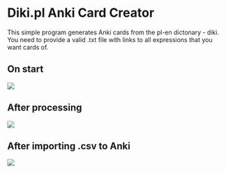 # Diki.pl Anki Card Creator
This simple program generates Anki cards from the pl-en dictonary - diki.
You need to provide a valid .txt file with links to all expressions that you want cards of.

## On start
![](https://github.com/menelku/diki-pl-anki-card-creator/blob/main/media/python_HurL49da2l.png)

## After processing
![](https://github.com/menelku/diki-pl-anki-card-creator/blob/main/media/python_k1d54Kqcv5.png)

## After importing .csv to Anki
![](https://github.com/menelku/diki-pl-anki-card-creator/blob/main/media/anki_vhtj7hmHOQ.png)